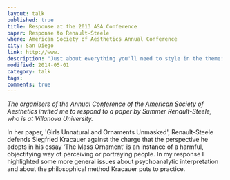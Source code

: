 ```yaml
---
layout: talk
published: true
title: Response at the 2013 ASA Conference
paper: Response to Renault-Steele
where: American Society of Aesthetics Annual Conference
city: San Diego
link: http://www.
description: "Just about everything you'll need to style in the theme: headings, paragraphs, blockquotes, tables, code blocks, and more."
modified: 2014-05-01
category: talk
tags: 
comments: true  
---
```


*The organisers of the Annual Conference of the American Society of Aesthetics invited me to respond to a paper by Summer Renault-Steele, who is at Villanova University.* 

In her paper, 'Girls Unnatural and Ornaments Unmasked', Renault-Steele defends Siegfried Kracauer against the charge that the perspective he adopts in his essay ‘The Mass Ornament’ is an instance of a harmful, objectifying way of perceiving or portraying people. In my response I highlighted some more general issues about psychoanalytic interpretation and about the philosophical method Kracauer puts to practice.
